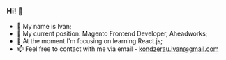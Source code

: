### Hi! 👋

- 🔭 My name is Ivan;
- 🤔 My current position: Magento Frontend Developer, Aheadworks;
- 🌱 At the moment I'm focusing on learning React.js;
- 📫 Feel free to contact with me via email - kondzerau.ivan@gmail.com
